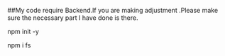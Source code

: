 ##My code require Backend.If you are making adjustment .Please make sure the necessary part I have done is there.

npm init -y 

npm i fs 


